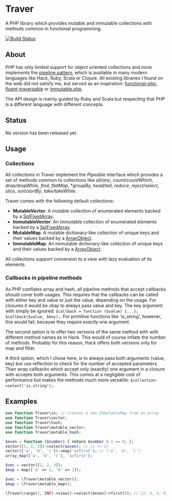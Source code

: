 # Traver

A PHP library which provides mutable and immutable collections with methods common in functional programming.

[![Build Status](https://img.shields.io/travis/hoesler/traver/master.svg?style=flat-square)](https://travis-ci.org/PHP-DI/PHP-DI)

## About
PHP has only limited support for object oriented collections and none implements the [pipeline pattern](http://martinfowler.com/articles/collection-pipeline), which is available in many modern languages like Hack, Ruby, Scala or Clojure. All existing libraries I found on the web did not satisfy me, but served as an inspiration: [functional-php](https://github.com/lstrojny/functional-php), [fluent-traversable](https://github.com/psliwa/fluent-traversable) or [immutable.php](https://github.com/jkoudys/immutable.php).

The API design is mainly guided by Ruby and Scala but respecting that PHP is a different language with different concepts.

## Status
No version has been released yet.

## Usage
### Collections
All collections in Traver implement the *Pipeable* interface which provides a set of methods common to collections like *all/any*, *count/countWhich*, *drop/dropWhile*, *find*, *flatMap*, *groupBy, *head/tail*, *reduce*, *reject/select*, *slice*, *sort/sortBy*, *take/takeWhile*.

Traver comes with the following default collections:

- **MutableVector**: A mutable collection of enumerated elements backed by a [SplFixedArray](http://php.net/manual/en/class.splfixedarray.php).
- **ImmutableVector**: An immutable collection of enumerated elements backed by a [SplFixedArray](http://php.net/manual/en/class.splfixedarray.php).
- **MutableMap**: A mutable dictionary-like collection of unique keys and their values backed by a [ArrayObject](http://php.net/manual/en/class.arrayobject.php).
- **ImmutableMap**: An immutable dictionary-like collection of unique keys and their values backed by a [ArrayObject](http://php.net/manual/en/class.arrayobject.php).

All collections support conversion to a *view* with lazy evaluation of its elements.

### Callbacks in pipeline methods
As PHP conflates array and hash, all pipeline methods that accept callbacks should cover both usages. This requires that the callbacks can be called with either key and value or just the value, depending on the usage. For closures it would be okay to always pass value and key. The key argument with simply be ignored: `$callback = function ($value) {...}; $callback($value, $key);`. For primitive functions like 'is_string', however, this would fail, because they require *exactly* one argument.

The second option is to offer two versions of the same method with with different method names as in Hack. This would of course inflate the number of methods. Probably for this reason, Hack offers both versions only for map and filter.

A third option, which I chose here, is to always pass both arguments (value, key) but use reflection to check for the number of accepted parameters. Than wrap callbacks which accept only (exactly) one argument in a closure with accepts both arguments. This comes at a negligible cost of performance but makes the methods much more versatile:
`$collection->select('is_string');`.

## Examples
```php
use function Traver\in; // creates a new ImmutableMap from an array
use function Traver\vector;
use function Traver\hash;
use function Traver\mutable_vector;
use function Traver\mutable_hash;

$even = function ($number) { return $number & 1 == 0; };
vector([1, 2, 3])->select($even); // [1 => 2]
vector(['a', 'b', 'c'])->map('ucfirst'); // ['A', 'B', 'C']
array_map(['a', 'b', 'c'], 'ucfirst');

$vec = vector([1, 2, 3]);
$map = map(['a' => 1, 'b' => 2]);

$vec = \Traver\mutable_vector();
$map = \Traver\mutable_map();

\Traver\range(1, INF)->view()->select($even)->first(5); // [2, 4, 6, 8, 10] 
```

